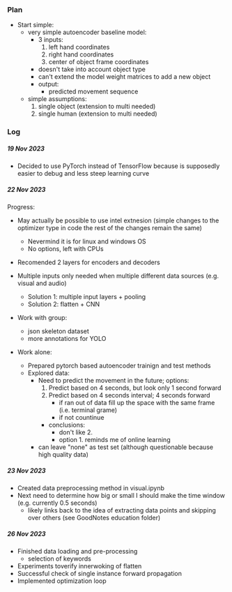 ### Plan
- Start simple:
    - very simple autoencoder baseline model:
        - 3 inputs:
            1. left hand coordinates
            2. right hand coordinates
            3. center of object frame coordinates
        - doesn't take into account object type
        - can't extend the model weight matrices to add a new object
        - output:
            - predicted movement sequence 
    - simple assumptions:
        1. single object (extension to multi needed)
        2. single human (extension to multi needed)

### Log
##### 19 Nov 2023
- Decided to use PyTorch instead of TensorFlow because is supposedly easier to debug and less steep learning curve

##### 22 Nov 2023
Progress:
- May actually be possible to use intel extnesion (simple changes to the optimizer type in code the rest of the changes remain the same)
    - Nevermind it is for linux and windows OS
    - No options, left with CPUs
- Recomended 2 layers for encoders and decoders
- Multiple inputs only needed when multiple different data sources (e.g. visual and audio)
    - Solution 1: multiple input layers + pooling
    - Solution 2: flatten + CNN

- Work with group:
    - json skeleton dataset
    - more annotations for YOLO
- Work alone:
    - Prepared pytorch based autoencoder trainign and test methods
    - Explored data:
        - Need to predict the movement in the future; options:
            1. Predict based on 4 seconds, but look only 1 second forward
            2. Predict based on 4 seconds interval; 4 seconds forward
                - if ran out of data fill up the space with the same frame (i.e. terminal grame)
                - if not countinue 
            - conclusions: 
                - don't like 2.  
                - option 1. reminds me of online learning
        - can leave "none" as test set (although questionable because high quality data)

##### 23 Nov 2023
- Created data preprocessing method in visual.ipynb
- Next need to determine how big or small I should make the time window (e.g. currently 0.5 seconds)
    - likely links back to the idea of extracting data points and skipping over others (see GoodNotes education folder)

##### 26 Nov 2023
- Finished data loading and pre-processing
    - selection of keywords
- Experiments toverify innerwoking of flatten
- Successful check of single instance forward propagation
- Implemented optimization loop